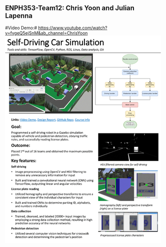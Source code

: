 ## ENPH353-Team12: Chris Yoon and Julian Lapenna
#Video Demo:# https://www.youtube.com/watch?v=fvgeQ5ejSnM&ab_channel=ChrisYoon
![](summary/self-driving-car-summary-1.png)  
